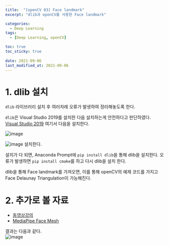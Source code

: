 ```yaml
---
title:  "[openCV 03] Face landmark"
excerpt: "dlib과 openCV를 사용한 Face landmark"

categories:
  - Deep Learning
tags:
  - [Deep Learning, openCV]

toc: true
toc_sticky: true
 
date: 2021-09-06
last_modified_at: 2021-09-06
---
```


# 1. dlib 설치

`dlib` 라이브러리 설치 후 여러차례 오류가 발생하여 정리해놓도록 한다.

`dlib`은 Visual Studio 2019를 설치한 다음 설치하는게 안전하다고 판단하였다.
[Visual Studio 2019](https://visualstudio.microsoft.com/ko/downloads/) 여기서 다음을 설치한다.

![image](https://user-images.githubusercontent.com/70592135/132133600-8841bc6c-f134-41d5-9384-1a9afa42234f.png)


![image](https://user-images.githubusercontent.com/70592135/132133652-b4bd537a-8832-4c55-9f46-8a83888f94d4.png)
설치한다.




설치가 다 되면, Anaconda Prompt에 `pip install dlib`을 통해 dlib을 설치한다.
오류가 발생하면 `pip install cmake`를 하고 다시 dlib을 설치 한다.


dlib을 통해 Face landmark를 가져오면, 
이를 통해 openCV의 예제 코드를 가지고 Face Delaunay Triangulation이 가능해진다.


# 2. 추가로 볼 자료

* [동영상강의](https://www.youtube.com/watch?v=V9bzew8A1tc)
* [MediaPipe Face Mesh](https://google.github.io/mediapipe/solutions/face_mesh#python-solution-api)

결과는 다음과 같다.<br>
![image](https://user-images.githubusercontent.com/70592135/132239589-805cb0e3-7857-4834-bf67-3a05a815e074.png)
